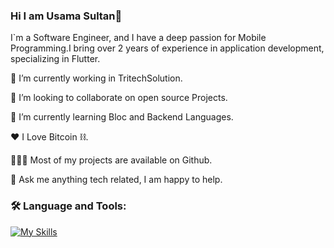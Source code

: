 ### Hi I am Usama Sultan👋
I`m a Software Engineer, and I have a deep passion for Mobile Programming.I bring over 2 years of experience in application development, specializing in Flutter.




🔭   I’m currently working in TritechSolution.

🤝   I’m looking to collaborate on open source Projects.

🌱   I’m currently learning Bloc and Backend Languages.

❤️   I Love Bitcoin ⛓.

👨🏻‍💻   Most of my projects are available on Github.

💬   Ask me anything tech related, I am happy to help.

### 🛠 Language and Tools:
[![My Skills](https://skillicons.dev/icons?i=flutter,java,git,html,css,firebase,github,nodejs,&perline=3)](https://skillicons.dev)

<!--
**usamasultan2018/usamasultan2018** is a ✨ _special_ ✨ repository because its `REA,DME.md` (this file) appears on your GitHub profile.

Here are some ideas to get you started:

